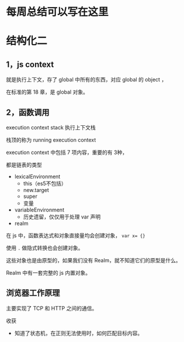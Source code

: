 # 每周总结可以写在这里

# 结构化二
## 1，js context

就是执行上下文，存了 global 中所有的东西，对应 global 的 object ，

在标准的第 18 章，是 global 对象。

## 2，函数调用

execution context stack 执行上下文栈

栈顶的称为 running execution context

execution context 中包括 7 项内容，重要的有 3种，

都是链表的类型

- lexicalEnvironment
    - this（es5不包括）
    - new.target
    - super
    - 变量
- variableEnvironment
    - 历史遗留，仅仅用于处理 var 声明 
- realm

在 js 中，函数表达式和对象直接量均会创建对象， `var x= {}`

使用 `.` 做隐式转换也会创建对象。

这些对象也是由原型的，如果我们没有 Realm，就不知道它们的原型是什么。

Realm 中有一套完整的 js 内置对象。

## 浏览器工作原理

主要实现了 TCP 和 HTTP 之间的通信。

收获
- 知道了状态机，在正则无法使用时，如何匹配目标内容。